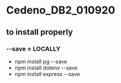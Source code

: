 # Cedeno_DB2_010920
## to install properly 
### --save = LOCALLY 
- npm install pg --save
- npm install dotenv --save
- npm install express --save 
